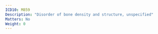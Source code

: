 ```yaml
---
ICD10: M859
Description: "Disorder of bone density and structure, unspecified"
Matters: No
Weight: 0
---
```


